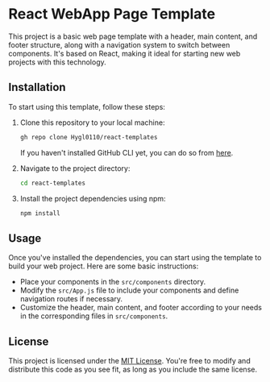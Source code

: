 # React WebApp Page Template

This project is a basic web page template with a header, main content, and footer structure, along with a navigation system to switch between components. It's based on React, making it ideal for starting new web projects with this technology.

## Installation

To start using this template, follow these steps:

1. Clone this repository to your local machine:

   ```bash
   gh repo clone Hygl0110/react-templates
   ```

   If you haven't installed GitHub CLI yet, you can do so from [here](https://cli.github.com/).

2. Navigate to the project directory:

   ```bash
   cd react-templates
   ```

3. Install the project dependencies using npm:

   ```bash
   npm install
   ```

## Usage

Once you've installed the dependencies, you can start using the template to build your web project. Here are some basic instructions:

- Place your components in the `src/components` directory.
- Modify the `src/App.js` file to include your components and define navigation routes if necessary.
- Customize the header, main content, and footer according to your needs in the corresponding files in `src/components`.

## License

This project is licensed under the [MIT License](https://opensource.org/licenses/MIT). You're free to modify and distribute this code as you see fit, as long as you include the same license.
